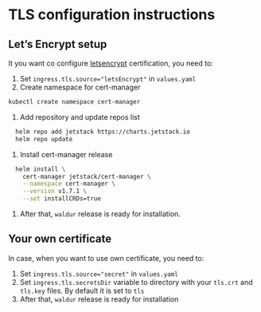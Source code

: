 # TLS configuration instructions

## Let’s Encrypt setup

It you want co configure [letsencrypt](https://letsencrypt.org/)
certification, you need to:

1. Set `ingress.tls.source="letsEncrypt"` in `values.yaml`
1. Create namespace for cert-manager

```bash
kubectl create namespace cert-manager
```

1. Add repository and update repos list

```bash
  helm repo add jetstack https://charts.jetstack.io
  helm repo update
```

1. Install cert-manager release

```bash
  helm install \
    cert-manager jetstack/cert-manager \
    --namespace cert-manager \
    --version v1.7.1 \
    --set installCRDs=true
```

1. After that, `waldur` release is ready for installation.

## Your own certificate

In case, when you want to use own certificate, you need to:

1. Set `ingress.tls.source="secret"` in `values.yaml`
1. Set `ingress.tls.secretsDir` variable to directory
    with your `tls.crt` and `tls.key` files. By default it is set to `tls`
1. After that, `waldur` release is ready for installation
